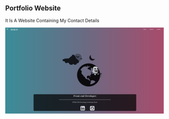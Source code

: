 ## Portfolio Website 

It Is A Website Containing My Contact Details


![Project Photo](https://github.com/ArildoMagno/websiteportf/blob/master/webportif.png)
